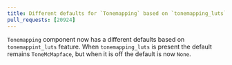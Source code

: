 ```yaml
---
title: Different defaults for `Tonemapping` based on `tonemapping_luts` feature
pull_requests: [20924]
---
```


`Tonemapping` component now has a different defaults based on `tonemappint_luts` feature.
When `tonemapping_luts` is present the default remains `ToneMcMapface`, but when it is off
the default is now `None`.
